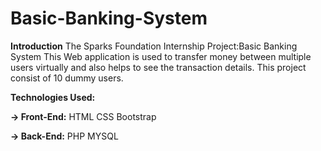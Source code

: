 # Basic-Banking-System

**Introduction**
The Sparks Foundation Internship Project:Basic Banking System This Web application is used to transfer money between multiple users virtually and also helps to see the transaction details. This project consist of 10 dummy users.

**Technologies Used:**

**-> Front-End:**
HTML
CSS
Bootstrap

**-> Back-End:**
PHP
MYSQL
